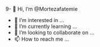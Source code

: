9- 👋 Hi, I’m @Mortezafatemie
- 👀 I’m interested in ...
- 🌱 I’m currently learning ...
- 💞️ I’m looking to collaborate on ...
- 📫 How to reach me ...

<!---
Mortezafatemie/Mortezafatemie is a ✨ special ✨ repository because its `README.md` (this file) appears on your GitHub profile.
You can click the Preview link to take a look at your changes.
--->
